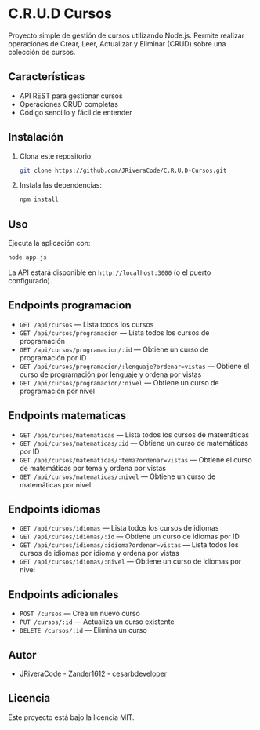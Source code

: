 # C.R.U.D Cursos

Proyecto simple de gestión de cursos utilizando Node.js. Permite realizar operaciones de Crear, Leer, Actualizar y Eliminar (CRUD) sobre una colección de cursos.

## Características
- API REST para gestionar cursos
- Operaciones CRUD completas
- Código sencillo y fácil de entender

## Instalación
1. Clona este repositorio:
   ```bash
   git clone https://github.com/JRiveraCode/C.R.U.D-Cursos.git
   ```
2. Instala las dependencias:
   ```bash
   npm install
   ```

## Uso
Ejecuta la aplicación con:
```bash
node app.js
```

La API estará disponible en `http://localhost:3000` (o el puerto configurado).

## Endpoints programacion
- `GET /api/cursos` — Lista todos los cursos
- `GET /api/cursos/programacion` — Lista todos los cursos de programación
- `GET /api/cursos/programacion/:id` — Obtiene un curso de programación por ID
- `GET /api/cursos/programacion/:lenguaje?ordenar=vistas` — Obtiene el curso de programación por lenguaje y ordena por vistas
- `GET /api/cursos/programacion/:nivel` — Obtiene un curso de programación por nivel

## Endpoints matematicas

- `GET /api/cursos/matematicas` — Lista todos los cursos de matemáticas
- `GET /api/cursos/matematicas/:id` — Obtiene un curso de matemáticas por ID
- `GET /api/cursos/matematicas/:tema?ordenar=vistas` — Obtiene el curso de matemáticas por tema y ordena por vistas
- `GET /api/cursos/matematicas/:nivel` — Obtiene un curso de matemáticas por nivel

## Endpoints idiomas

- `GET /api/cursos/idiomas` — Lista todos los cursos de idiomas
- `GET /api/cursos/idiomas/:id` — Obtiene un curso de idiomas por ID
- `GET /api/cursos/idiomas/:idioma?ordenar=vistas` — Lista todos los cursos de idiomas por idioma y ordena por vistas
- `GET /api/cursos/idiomas/:nivel` — Obtiene un curso de idiomas por nivel

## Endpoints adicionales

- `POST /cursos` — Crea un nuevo curso
- `PUT /cursos/:id` — Actualiza un curso existente
- `DELETE /cursos/:id` — Elimina un curso

## Autor
- JRiveraCode - Zander1612 - cesarbdeveloper

## Licencia
Este proyecto está bajo la licencia MIT.